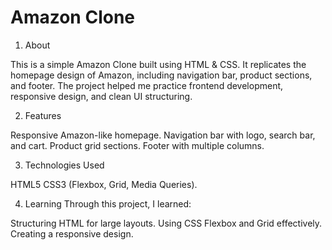  # Amazon Clone

1. About

This is a simple Amazon Clone built using HTML & CSS.
It replicates the homepage design of Amazon, including navigation bar, product sections, and footer.
The project helped me practice frontend development, responsive design, and clean UI structuring.

2. Features

Responsive Amazon-like homepage.
Navigation bar with logo, search bar, and cart.
Product grid sections.
Footer with multiple columns.

3. Technologies Used

HTML5
CSS3 (Flexbox, Grid, Media Queries).

4. Learning
Through this project, I learned:

Structuring HTML for large layouts.
Using CSS Flexbox and Grid effectively.
Creating a responsive design.